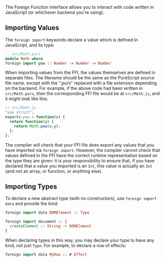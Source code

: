 The Foreign Function Interface allows you to interact with code written in JavaScript (or whichever backend you're using).

Importing Values
----------------

The `foreign import` keywords declare a value which is defined in JavaScript, and its type:

```purescript
-- src/Math.purs
module Math where
foreign import pow :: Number -> Number -> Number
```

When importing values from the FFI, the values themselves are defined in separate files. The filename should be the same as the PureScript source file name, except with the ".purs" replaced with a file extension depending on the backend. For example, if the above code had been written in `src/Math.purs`, then the corresponding FFI file would be at `src/Math.js`, and it might look like this:

```javascript
// src/Math.js
"use strict";
exports.pow = function(x) {
  return function(y) {
    return Math.pow(x,y);
  };
};
```

The compiler will check that your FFI file does export any values that you have imported via `foreign import`. However, the compiler cannot check that values defined in the FFI have the correct runtime representation based on the type they are given: it is your responsibility to ensure that, if you have declared that a value you imported is an `Int`, this value is actually an `Int` (and not an array, or function, or anything else).

Importing Types
---------------

To declare a new abstract type (with no constructors), use `foreign import data` and provide the kind:

```purescript
foreign import data DOMElement :: Type

foreign import document :: {
  createElement :: String -> DOMElement
}
```

When declaring types in this way, you may declare your type to have any kind, not just `Type`. For example, to declare a row of effects:

```purescript
foreign import data MyRow :: # Effect
```
